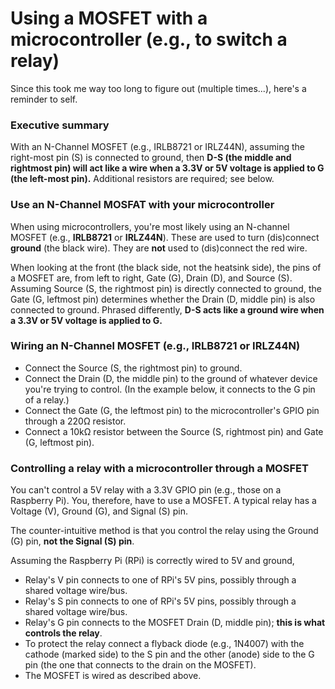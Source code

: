 # Using a MOSFET with a microcontroller (e.g., to switch a relay)

Since this took me way too long to figure out (multiple times...), here's a reminder to self.

### Executive summary

With an N-Channel MOSFET (e.g., IRLB8721 or IRLZ44N), assuming the right-most pin (S) is connected to ground, then **D-S (the middle and rightmost pin) will act like a wire when a 3.3V or 5V voltage is applied to G (the left-most pin).** Additional resistors are required; see below.

### Use an N-Channel MOSFAT with your microcontroller

When using microcontrollers, you're most likely using an N-channel MOSFET (e.g., **IRLB8721** or **IRLZ44N**). These are used to turn (dis)connect **ground** (the black wire). They are **not** used to (dis)connect the red wire.

When looking at the front (the black side, not the heatsink side), the pins of a MOSFET are, from left to right, Gate (G), Drain (D), and Source (S). Assuming Source (S, the rightmost pin) is directly connected to ground, the Gate (G, leftmost pin) determines whether the Drain (D, middle pin) is also connected to ground. Phrased differently, **D-S acts like a ground wire when a 3.3V or 5V voltage is applied to G.**

### Wiring an N-Channel MOSFET (e.g., IRLB8721 or IRLZ44N)

* Connect the Source (S, the rightmost pin) to ground.
* Connect the Drain (D, the middle pin) to the ground of whatever device you're trying to control. (In the example below, it connects to the G pin of a relay.)
* Connect the Gate (G, the leftmost pin) to the microcontroller's GPIO pin through a 220Ω resistor.
* Connect a 10kΩ resistor between the Source (S, rightmost pin) and Gate (G, leftmost pin).

### Controlling a relay with a microcontroller through a MOSFET

You can't control a 5V relay with a 3.3V GPIO pin (e.g., those on a Raspberry Pi). You, therefore, have to use a MOSFET. A typical relay has a Voltage (V), Ground (G), and Signal (S) pin.

The counter-intuitive method is that you control the relay using the Ground (G) pin, **not the Signal (S) pin**.

Assuming the Raspberry Pi (RPi) is correctly wired to 5V and ground,

* Relay's V pin connects to one of RPi's 5V pins, possibly through a shared voltage wire/bus.
* Relay's S pin connects to one of RPi's 5V pins, possibly through a shared voltage wire/bus.
* Relay's G pin connects to the MOSFET Drain (D, middle pin); **this is what controls the relay**.
* To protect the relay connect a flyback diode (e.g., 1N4007) with the cathode (marked side) to the S pin and the other (anode) side to the G pin (the one that connects to the drain on the MOSFET).
* The MOSFET is wired as described above.

